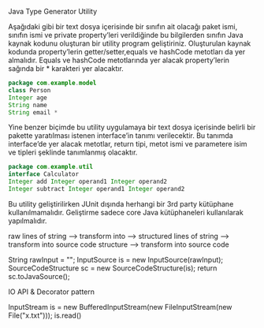 Java Type Generator Utility



Aşağıdaki gibi bir text dosya içerisinde bir sınıfın ait olacağı paket ismi, sınıfın ismi ve private property’leri verildiğinde bu bilgilerden sınıfın Java kaynak kodunu oluşturan bir utility program geliştiriniz. Oluşturulan kaynak kodunda  property’lerin getter/setter,equals ve hashCode metotları da yer almalıdır. Equals ve hashCode metotlarında yer alacak property’lerin sağında bir * karakteri yer alacaktır.

```java
package com.example.model
class Person
Integer age
String name
String email *
```

Yine benzer biçimde bu utility uygulamaya bir text dosya içerisinde belirli bir pakette yaratılması istenen interface’in tanımı verilecektir. Bu tanımda interface’de yer alacak metotlar, return tipi, metot ismi ve parametere isim ve tipleri şeklinde tanımlanmış olacaktır.

```java
package com.example.util
interface Calculator
Integer add Integer operand1 Integer operand2
Integer subtract Integer operand1 Integer operand2
```

Bu utility geliştirilirken JUnit dışında herhangi bir 3rd party kütüphane kullanılmamalıdır. Geliştirme sadece core Java kütüphaneleri kullanılarak yapılmalıdır.

raw lines of string --> transform into --> structured lines of string --> transform into source code structure --> transform into source code

String rawInput = "";
InputSource is = new InputSource(rawInput);
SourceCodeStructure sc = new SourceCodeStructure(is);
return sc.toJavaSource();

IO API & Decorator pattern

InputStream is = new BufferedInputStream(new FileInputStream(new File("x.txt")));
is.read()